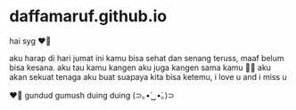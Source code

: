 # daffamaruf.github.io
hai syg ❤️🦁

aku harap di hari jumat ini kamu bisa sehat
dan senang teruss, maaf belum bisa kesana.
aku tau kamu kangen aku juga kangen sama kamu 🥺😭
aku akan sekuat tenaga aku buat suapaya kita bisa
ketemu, i love u and i miss u

❤️🐯
gundud gumush
duing duing
(⊃｡•́‿•̀｡)⊃
